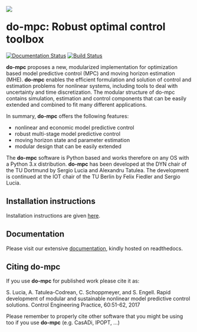 <img align="left" src="https://raw.githubusercontent.com/do-mpc/do-mpc/master/documentation/source/static/dompc_var_02_rtd_blue.svg">

# do-mpc: Robust optimal control toolbox

[![Documentation Status](https://readthedocs.org/projects/do-mpc/badge/?version=latest)](https://do-mpc.readthedocs.io/en/latest/?badge=latest)
[![Build Status](https://travis-ci.org/do-mpc/do-mpc.svg?branch=master)](https://travis-ci.org/do-mpc/do-mpc)

**do-mpc** proposes a new, modularized implementation for optimization based model predictive control (MPC) and moving horizon estimation (MHE). **do-mpc** enables the efficient formulation and solution of control and estimation problems for nonlinear systems, including tools to deal with uncertainty and time discretization. The modular structure of do-mpc contains simulation, estimation and control components that can be easily extended and combined to fit many different applications.

In summary, **do-mpc** offers the following features:

* nonlinear and economic model predictive control
* robust multi-stage model predictive control
* moving horizon state and parameter estimation
* modular design that can be easily extended

The **do-mpc** software is Python based and works therefore on any OS with a Python 3.x distribution. **do-mpc** has been developed at the DYN chair of the TU Dortmund by Sergio Lucia and Alexandru Tatulea. The development is continued at the IOT chair of the TU Berlin by Felix Fiedler and Sergio Lucia.

## Installation instructions
Installation instructions are given [here](https://do-mpc.readthedocs.io/en/latest/installation.html).

## Documentation
Please visit our extensive [documentation](https://do-mpc.readthedocs.io/en/latest/index.html), kindly hosted on readthedocs.

## Citing **do-mpc**
If you use **do-mpc** for published work please cite it as:

S. Lucia, A. Tatulea-Codrean, C. Schoppmeyer, and S. Engell. Rapid development of modular and sustainable nonlinear model predictive control solutions. Control Engineering Practice, 60:51-62, 2017

Please remember to properly cite other software that you might be using too if you use **do-mpc** (e.g. CasADi, IPOPT, ...)
